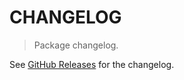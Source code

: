 # CHANGELOG

> Package changelog.

See [GitHub Releases](https://github.com/stdlib-js/number-float64-base-get-high-word/releases) for the changelog.